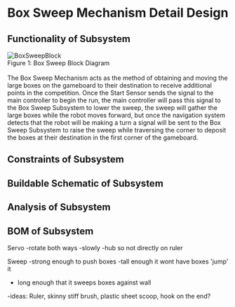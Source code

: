 # Box Sweep Mechanism Detail Design
## Functionality of Subsystem
![BoxSweepBlock](https://github.com/cebttu/CapstoneTeam1/assets/100803345/013c3d94-bfd4-413d-9479-0ceecd064bfe)
<br /> Figure 1: Box Sweep Block Diagram
<br />
<br />
The Box Sweep Mechanism acts as the method of obtaining and moving the large boxes on the gameboard to their destination to receive additional points in the competition. Once the Start Sensor sends the signal to the main controller to begin the run, the main controller will pass this signal to the Box Sweep Subsystem to lower the sweep, the sweep will gather the large boxes while the robot moves forward, but once the navigation system detects that the robot will be making a turn a signal will be sent to the Box Sweep Subsystem to raise the sweep while traversing the corner to deposit the boxes at their destination in the first corner of the gameboard.

## Constraints of Subsystem

## Buildable Schematic of Subsystem

## Analysis of Subsystem

## BOM of Subsystem 

Servo
-rotate both ways
-slowly
-hub so not directly on ruler

Sweep
-strong enough to push boxes
-tall enough it wont have boxes 'jump' it
- long enough that it sweeps boxes against wall

-ideas: Ruler, skinny stiff brush, plastic sheet scoop, hook on the end?
